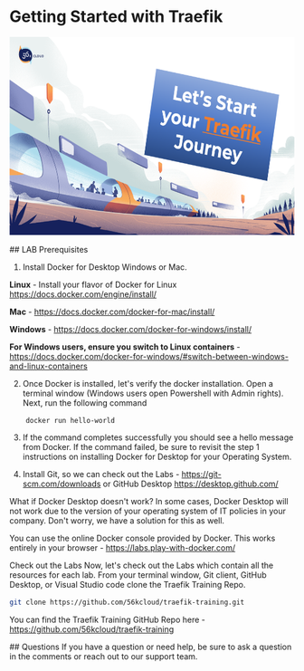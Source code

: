 # Getting Started with Traefik

<img src="../img/Traefik_training.png" alt="Traefik Logo" height="350"> 

## LAB Prerequisites

1. Install Docker for Desktop Windows or Mac.

**Linux** - Install your flavor of Docker for Linux https://docs.docker.com/engine/install/

**Mac** - https://docs.docker.com/docker-for-mac/install/

**Windows** - https://docs.docker.com/docker-for-windows/install/

**For Windows users, ensure you switch to Linux containers** - https://docs.docker.com/docker-for-windows/#switch-between-windows-and-linux-containers

2. Once Docker is installed, let's verify the docker installation. Open a terminal window (Windows users open Powershell with Admin rights). Next, run the following command

```docker
    docker run hello-world
```

3. If the command completes successfully you should see a hello message from Docker. If the command failed, be sure to revisit the step 1 instructions on installing Docker for Desktop for your Operating System.

4. Install Git, so we can check out the Labs - https://git-scm.com/downloads or GitHub Desktop https://desktop.github.com/

What if Docker Desktop doesn't work?
In some cases, Docker Desktop will not work due to the version of your operating system of IT policies in your company. Don't worry, we have a solution for this as well. 

You can use the online Docker console provided by Docker. This works entirely in your browser - https://labs.play-with-docker.com/

Check out the Labs
Now, let's check out the Labs which contain all the resources for each lab. From your terminal window, Git client, GitHub Desktop, or Visual Studio code clone the Traefik Training Repo.

```bash 
git clone https://github.com/56kcloud/traefik-training.git
```

You can find the Traefik Training GitHub Repo here - https://github.com/56kcloud/traefik-training

## Questions
If you have a question or need help, be sure to ask a question in the comments or reach out to our support team.